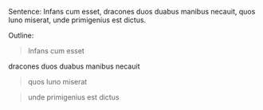 Sentence: Infans cum esset, dracones duos duabus manibus necauit, quos Iuno miserat, unde primigenius est dictus.

Outline:

>Infans cum esset

dracones duos duabus manibus necauit

>quos Iuno miserat

>unde primigenius est dictus 

